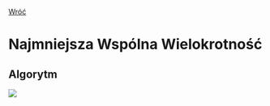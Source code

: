 [Wróć](../../../../../..)

# **N**ajmniejsza **W**spólna **W**ielokrotność

## Algorytm

![](https://latex.codecogs.com/svg.image?NWW(a,%20b)%20=%20\frac{a*b}{NWD(a,%20b)})